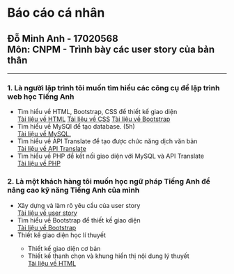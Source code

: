 <h1>Báo cáo cá nhân</h1> 
<h2>Đỗ Minh Anh - 17020568<br/>
Môn: CNPM - Trình bày các user story của bản thân</h2>
<hr/>
<div>
<h3>1. Là người lập trình tôi muốn tìm hiểu các công cụ để lập trình web học Tiếng Anh </h3>
<ul>
<li>Tìm hiểu về HTML, Bootstrap, CSS để thiết kế giao diện</li>
<a href="https://www.w3schools.com/html/">Tài liệu về HTML</a>
<a href="https://www.w3schools.com/css/default.asp">Tài liệu về CSS</a>
<a href="https://www.w3schools.com/css/default.asp">Tài liệu về Bootstrap</a>
 <li>Tìm hiểu về MySQl để tạo database. (5h)	</li>
<a href="https://www.w3schools.com/sql/">Tài liệu về MySQL.</a>  
 <li>Tìm hiểu về API Translate để tạo được chức năng dịch văn bản</li>
<a href="https://www.w3schools.com/howto/howto_google_translate.asp">Tài liệu về API Translate</a>
 <li>Tìm hiểu về PHP để kết nối giao diện với MySQL và API Translate</li>
 <a href="https://www.w3schools.com/php/php_mysql_connect.asp">Tài liệu về PHP</a>
 </ul>
 </div>
 <div>
 <h3>2. Là một khách hàng tôi muốn học ngữ pháp Tiếng Anh để nâng cao kỹ năng Tiếng Anh của mình </h3>
 <ul>
  <li>Xây dựng và làm rõ yêu cầu của user story</li>
  <a href="https://docs.google.com/document/d/1a4i_31R8WBUAnF91syr1FwBpKoAiTY6rEJt1xWjb74M/edit#heading=h.22k63k6hf7hl">Tài liệu về user story</a>
  <li>Tìm hiểu về Bootstrap để thiết kế giao diện</li>
  <a href="https://www.w3schools.com/bootstrap/">Tài liệu về Bootstrap</a>
  <li>Thiết kế giao diện học lí thuyết</li>
  <ul>
   <li>Thiết kế giao diện cơ bản</li>
   <li>Thiết kế thanh chọn và khung hiển thị nội dung lý thuyết </li>
   <a href="https://www.w3schools.com/html/">Tài liệu về HTML</a>
  </ul>
 </ul>
</div>

